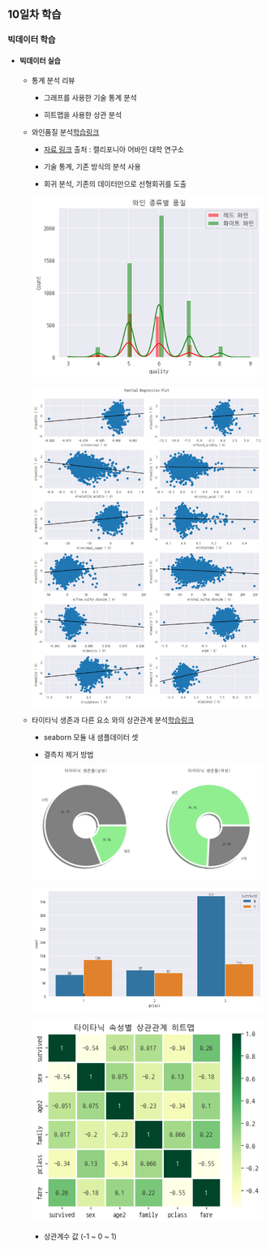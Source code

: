 ## 10일차 학습
### 빅데이터 학습

- #### 빅데이터 실습

    - 통계 분석 리뷰
        - 그래프를 사용한 기술 통계 분석

        - 히트맵을 사용한 상관 분석

    - 와인품질 분석[학습링크](https://github.com/KangJeongTaek/bigdata-analysis-2024/blob/main/day10/da21_와인품질등급_분석예측.ipynb)

        - [자료 링크](https://archive.ics.uci.edu/dataset/186/wine+quality) 출처 : 캘리포니아 어바인 대학 연구소

        - 기술 통계, 기존 방식의 분석 사용

        - 회귀 분석, 기존의 데이터만으로 선형회귀를 도출

        ![와인품질](https://raw.githubusercontent.com/KangJeongTaek/bigdata-analysis-2024/main/images/ba018.png)

        ![상관관계](https://raw.githubusercontent.com/KangJeongTaek/bigdata-analysis-2024/main/images/ba019.png)


    
    - 타이타닉 생존과 다른 요소 와의 상관관계 분석[학습링크](https://github.com/KangJeongTaek/bigdata-analysis-2024/blob/main/day10/da22_타이타닉생존자_상관분석.ipynb)

        - seaborn 모듈 내 샘플데이터 셋

        - 결측치 제거 방법

        ![성별](https://raw.githubusercontent.com/KangJeongTaek/bigdata-analysis-2024/main/images/ba020.png)

        ![pclass](https://raw.githubusercontent.com/KangJeongTaek/bigdata-analysis-2024/main/images/ba021.png)

        ![히트맵](https://raw.githubusercontent.com/KangJeongTaek/bigdata-analysis-2024/main/images/ba022.png)

        - 상관계수 값 (-1 ~ 0 ~ 1)